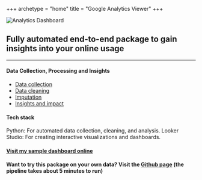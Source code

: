 +++
archetype = "home"
title = "Google Analytics Viewer"
+++

![Analytics Dashboard](/Google_Analytics_Viewer/images/dashboard_example.jpg?width=450px)

## Fully automated end-to-end package to gain insights into your online usage

---------------------------------------------------

#### Data Collection, Processing and Insights

- [Data collection](data_collection)
- [Data cleaning](cleaning)
- [Imputation](imputation)
- [Insights and impact](insights)

#### Tech stack

Python: For automated data collection, cleaning, and analysis.
Looker Studio: For creating interactive visualizations and dashboards.

#### [Visit my sample dashboard online](https://lookerstudio.google.com/reporting/b9d1af7a-8633-4415-80f1-a5a7cd360776/page/p_7qqjwzhsgd)

#### Want to try this package on your own data? Visit the [Github page](https://github.com/Portfolio-CMR/Self-stats-analytics-visualizer) (the pipeline takes about 5 minutes to run)